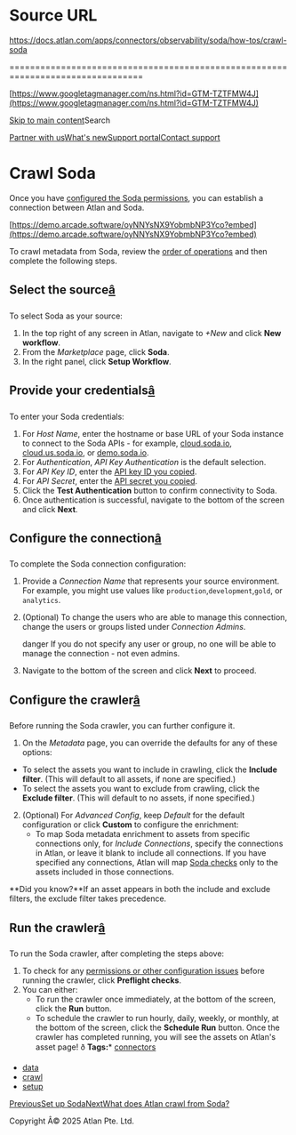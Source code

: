 # Source URL
https://docs.atlan.com/apps/connectors/observability/soda/how-tos/crawl-soda

================================================================================

<!--
canonical: https://docs.atlan.com/apps/connectors/observability/soda/how-tos/crawl-soda
link-alternate: https://docs.atlan.com/apps/connectors/observability/soda/how-tos/crawl-soda
meta-description: Once you have [configured the Soda permissions](/apps/connectors/observability/soda/how-tos/set-up-soda), you can establish a connection between Atlan and Soda.
meta-docsearch:docusaurus_tag: docs-default-current
meta-docsearch:language: en
meta-docsearch:version: current
meta-docusaurus_locale: en
meta-docusaurus_tag: docs-default-current
meta-docusaurus_version: current
meta-generator: Docusaurus v3.8.1
meta-og-description: Once you have [configured the Soda permissions](/apps/connectors/observability/soda/how-tos/set-up-soda), you can establish a connection between Atlan and Soda.
meta-og-locale: en
meta-og-title: Crawl Soda | Atlan Documentation
meta-og-url: https://docs.atlan.com/apps/connectors/observability/soda/how-tos/crawl-soda
meta-twitter:card: summary_large_image
meta-viewport: width=device-width,initial-scale=1
title: Crawl Soda | Atlan Documentation
-->

[https://www.googletagmanager.com/ns.html?id=GTM-TZTFMW4J](https://www.googletagmanager.com/ns.html?id=GTM-TZTFMW4J)

[Skip to main content](#__docusaurus_skipToContent_fallback)Search

[Partner with us](https://docs.google.com/forms/d/e/1FAIpQLScuAIhCm2GS7YFstrOjawbP8J7PUmOynQo7wI2yGCcCyEcVSw/viewform)[What's new](https://shipped.atlan.com/)[Support portal](https://atlan.zendesk.com/auth/v2/login/signin?return_to=https%3A%2F%2Fatlan.zendesk.com%2Fhc%2Fen-us&theme=hc&locale=en-us&brand_id=1900000425113&auth_origin=1900000425113%2Cfalse%2Ctrue)[Contact support](/support/submit-request)

Crawl Soda
==========

Once you have [configured the Soda permissions](/apps/connectors/observability/soda/how-tos/set-up-soda), you can establish a connection between Atlan and Soda.

[https://demo.arcade.software/oyNNYsNX9YobmbNP3Yco?embed](https://demo.arcade.software/oyNNYsNX9YobmbNP3Yco?embed)

To crawl metadata from Soda, review the [order of operations](/product/connections/how-tos/order-workflows) and then complete the following steps.

Select the source[â](#select-the-source "Direct link to Select the source")
-----------------------------------------------------------------------------

To select Soda as your source:

1. In the top right of any screen in Atlan, navigate to *\+New* and click **New workflow**.
2. From the *Marketplace* page, click **Soda**.
3. In the right panel, click **Setup Workflow**.

Provide your credentials[â](#provide-your-credentials "Direct link to Provide your credentials")
--------------------------------------------------------------------------------------------------

To enter your Soda credentials:

1. For *Host Name*, enter the hostname or base URL of your Soda instance to connect to the Soda APIs \- for example, [cloud.soda.io](https://cloud.soda.io), [cloud.us.soda.io](https://cloud.us.soda.io), or [demo.soda.io](https://demo.soda.io).
2. For *Authentication*, *API Key Authentication* is the default selection.
3. For *API Key ID*, enter the [API key ID you copied](/apps/connectors/observability/soda/how-tos/set-up-soda).
4. For *API Secret*, enter the [API secret you copied](/apps/connectors/observability/soda/how-tos/set-up-soda).
5. Click the **Test Authentication** button to confirm connectivity to Soda.
6. Once authentication is successful, navigate to the bottom of the screen and click **Next**.

Configure the connection[â](#configure-the-connection "Direct link to Configure the connection")
--------------------------------------------------------------------------------------------------

To complete the Soda connection configuration:

1. Provide a *Connection Name* that represents your source environment. For example, you might use values like `production`,`development`,`gold`, or `analytics`.
2. (Optional) To change the users who are able to manage this connection, change the users or groups listed under *Connection Admins*.

    danger If you do not specify any user or group, no one will be able to manage the connection \- not even admins.
3. Navigate to the bottom of the screen and click **Next** to proceed.

Configure the crawler[â](#configure-the-crawler "Direct link to Configure the crawler")
-----------------------------------------------------------------------------------------

Before running the Soda crawler, you can further configure it.

1. On the *Metadata* page, you can override the defaults for any of these options:

* To select the assets you want to include in crawling, click the **Include filter**. (This will default to all assets, if none are specified.)
* To select the assets you want to exclude from crawling, click the **Exclude filter**. (This will default to no assets, if none specified.)

2. (Optional) For *Advanced Config*, keep *Default* for the default configuration or click **Custom** to configure the enrichment:
    * To map Soda metadata enrichment to assets from specific connections only, for *Include Connections*, specify the connections in Atlan, or leave it blank to include all connections. If you have specified any connections, Atlan will map [Soda checks](/apps/connectors/observability/soda/references/what-does-atlan-crawl-from-soda) only to the assets included in those connections.

**Did you know?**If an asset appears in both the include and exclude filters, the exclude filter takes precedence.

Run the crawler[â](#run-the-crawler "Direct link to Run the crawler")
-----------------------------------------------------------------------

To run the Soda crawler, after completing the steps above:

1. To check for any [permissions or other configuration issues](/apps/connectors/observability/soda/references/preflight-checks-for-soda) before running the crawler, click **Preflight checks**.
2. You can either:
    * To run the crawler once immediately, at the bottom of the screen, click the **Run** button.
    * To schedule the crawler to run hourly, daily, weekly, or monthly, at the bottom of the screen, click the **Schedule Run** button.
    Once the crawler has completed running, you will see the assets on Atlan's asset page! ð
**Tags:*** [connectors](/tags/connectors)
* [data](/tags/data)
* [crawl](/tags/crawl)
* [setup](/tags/setup)

[PreviousSet up Soda](/apps/connectors/observability/soda/how-tos/set-up-soda)[NextWhat does Atlan crawl from Soda?](/apps/connectors/observability/soda/references/what-does-atlan-crawl-from-soda)

Copyright Â© 2025 Atlan Pte. Ltd.

